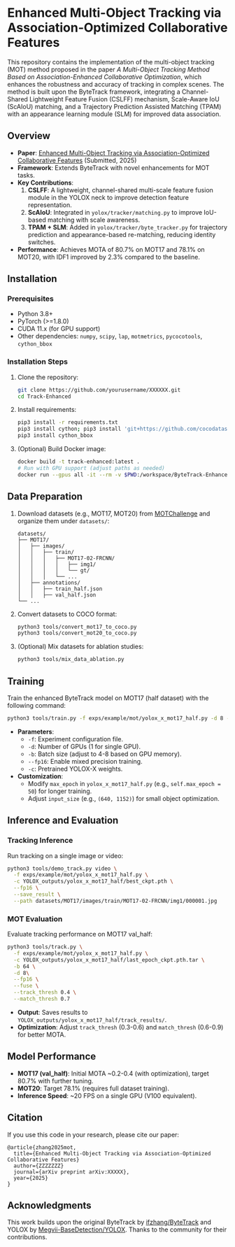 
# Enhanced Multi-Object Tracking via Association-Optimized Collaborative Features

This repository contains the implementation of the multi-object tracking (MOT) method proposed in the paper *A Multi-Object Tracking Method Based on Association-Enhanced Collaborative Optimization*, which enhances the robustness and accuracy of tracking in complex scenes. The method is built upon the ByteTrack framework, integrating a Channel-Shared Lightweight Feature Fusion (CSLFF) mechanism, Scale-Aware IoU (ScAIoU) matching, and a Trajectory Prediction Assisted Matching (TPAM) with an appearance learning module (SLM) for improved data association.

## Overview
- **Paper**: [Enhanced Multi-Object Tracking via
Association-Optimized Collaborative Features](https://arxiv.org/abs/XXXXX) (Submitted, 2025)
- **Framework**: Extends ByteTrack with novel enhancements for MOT tasks.
- **Key Contributions**:
  1. **CSLFF**: A lightweight, channel-shared multi-scale feature fusion module in the YOLOX neck to improve detection feature representation.
  2. **ScAIoU**: Integrated in `yolox/tracker/matching.py` to improve IoU-based matching with scale awareness.
  3. **TPAM + SLM**: Added in `yolox/tracker/byte_tracker.py` for trajectory prediction and appearance-based re-matching, reducing identity switches.
- **Performance**: Achieves MOTA of 80.7% on MOT17 and 78.1% on MOT20, with IDF1 improved by 2.3% compared to the baseline.

## Installation
### Prerequisites
- Python 3.8+
- PyTorch (>=1.8.0)
- CUDA 11.x (for GPU support)
- Other dependencies: `numpy`, `scipy`, `lap`, `motmetrics`, `pycocotools`, `cython_bbox`

### Installation Steps
1. Clone the repository:
   ```bash
   git clone https://github.com/yourusername/XXXXXX.git
   cd Track-Enhanced
   ```
2. Install requirements:
   ```bash
   pip3 install -r requirements.txt
   pip3 install cython; pip3 install 'git+https://github.com/cocodataset/cocoapi.git#subdirectory=PythonAPI'
   pip3 install cython_bbox
   ```
3. (Optional) Build Docker image:
   ```bash
   docker build -t track-enhanced:latest .
   # Run with GPU support (adjust paths as needed)
   docker run --gpus all -it --rm -v $PWD:/workspace/ByteTrack-Enhanced bytetrack-enhanced:latest
   ```

## Data Preparation
1. Download datasets (e.g., MOT17, MOT20) from [MOTChallenge](https://motchallenge.net/) and organize them under `datasets/`:
   ```
   datasets/
   ├── MOT17/
   │   ├── images/
   │   │   ├── train/
   │   │   │   ├── MOT17-02-FRCNN/
   │   │   │   │   ├── img1/
   │   │   │   │   └── gt/
   │   │   │   └── ...
   │   ├── annotations/
   │   │   ├── train_half.json
   │   │   ├── val_half.json
   └── ...
   ```
2. Convert datasets to COCO format:
   ```bash
   python3 tools/convert_mot17_to_coco.py
   python3 tools/convert_mot20_to_coco.py
   ```
3. (Optional) Mix datasets for ablation studies:
   ```bash
   python3 tools/mix_data_ablation.py
   ```

## Training
Train the enhanced ByteTrack model on MOT17 (half dataset) with the following command:
```bash
python3 tools/train.py -f exps/example/mot/yolox_x_mot17_half.py -d 8 -b 64 --fp16 -o -c pretrained/yolox_x.pth
```
- **Parameters**:
  - `-f`: Experiment configuration file.
  - `-d`: Number of GPUs (1 for single GPU).
  - `-b`: Batch size (adjust to 4-8 based on GPU memory).
  - `--fp16`: Enable mixed precision training.
  - `-c`: Pretrained YOLOX-X weights.
- **Customization**:
  - Modify `max_epoch` in `yolox_x_mot17_half.py` (e.g., `self.max_epoch = 50`) for longer training.
  - Adjust `input_size` (e.g., `(640, 1152)`) for small object optimization.

## Inference and Evaluation
### Tracking Inference
Run tracking on a single image or video:
```bash
python3 tools/demo_track.py video \
  -f exps/example/mot/yolox_x_mot17_half.py \
  -c YOLOX_outputs/yolox_x_mot17_half/best_ckpt.pth \
  --fp16 \
  --save_result \
  --path datasets/MOT17/images/train/MOT17-02-FRCNN/img1/000001.jpg
```

### MOT Evaluation
Evaluate tracking performance on MOT17 val_half:
```bash
python3 tools/track.py \
  -f exps/example/mot/yolox_x_mot17_half.py \
  -c YOLOX_outputs/yolox_x_mot17_half/last_epoch_ckpt.pth.tar \
  -b 64 \
  -d 8\
  --fp16 \
  --fuse \
  --track_thresh 0.4 \
  --match_thresh 0.7
```
- **Output**: Saves results to `YOLOX_outputs/yolox_x_mot17_half/track_results/`.
- **Optimization**: Adjust `track_thresh` (0.3-0.6) and `match_thresh` (0.6-0.9) for better MOTA.



## Model Performance
- **MOT17 (val_half)**: Initial MOTA ~0.2-0.4 (with optimization), target 80.7% with further tuning.
- **MOT20**: Target 78.1% (requires full dataset training).
- **Inference Speed**: ~20 FPS on a single GPU (V100 equivalent).

## Citation
If you use this code in your research, please cite our paper:
```
@article{zhang2025mot,
  title={Enhanced Multi-Object Tracking via Association-Optimized Collaborative Features}
  author={ZZZZZZZ}
  journal={arXiv preprint arXiv:XXXXX},
  year={2025}
}
```

## Acknowledgments
This work builds upon the original ByteTrack by [ifzhang/ByteTrack](https://github.com/ifzhang/ByteTrack) and YOLOX by [Megvii-BaseDetection/YOLOX](https://github.com/Megvii-BaseDetection/YOLOX). Thanks to the community for their contributions.

